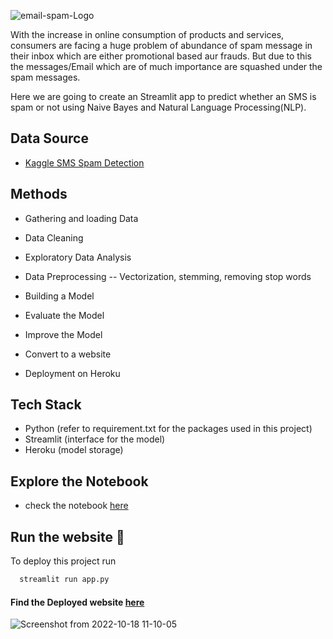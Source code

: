![email-spam-Logo](https://user-images.githubusercontent.com/108679625/200128657-a2d7dffd-1917-498b-9a7c-c60806141abe.png)


With the increase in online consumption of products and services, consumers are facing a huge problem of abundance of spam message in their inbox which are either promotional based aur frauds. But due to this the messages/Email which are of much importance are squashed under the spam messages.

Here we are going to create an Streamlit app to predict whether an SMS is spam or not using Naive Bayes and Natural Language Processing(NLP). 

## Data Source
- [Kaggle SMS Spam Detection](https://www.kaggle.com/datasets/tmehul/spamcsv)

## Methods

- Gathering and loading Data

- Data Cleaning

- Exploratory Data Analysis

- Data Preprocessing -- Vectorization, stemming, removing stop words

- Building a Model

- Evaluate the Model

- Improve the Model

- Convert to a website

- Deployment on Heroku

## Tech Stack

- Python (refer to requirement.txt for the packages used in this project)
- Streamlit (interface for the model)
- Heroku (model storage)

## Explore the Notebook

- check the notebook [here](https://github.com/Sarathns05/SMS-Spam-Detector/blob/main/sms_spam_classification.ipynb)


## Run the website 🚀

To deploy this project run

```bash
  streamlit run app.py
```
#### Find the Deployed website [here](https://sms-spam-finder.herokuapp.com/)


![Screenshot from 2022-10-18 11-10-05](https://user-images.githubusercontent.com/108679625/197694106-3ee33b32-2709-4e7f-845c-57d6b787a006.png)




